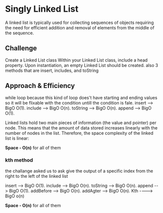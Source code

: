 # Singly Linked List
A linked list is typically used for collecting sequences of objects requiring the need for efficient addition and removal of elements from the middle of the sequence.

## Challenge
Create a Linked List class
Within your Linked List class, include a head property.
Upon instantiation, an empty Linked List should be created.
also 3 methods that are insert, includes, and toString


## Approach & Efficiency
while loop because this kind of loop does't have starting and ending values so it will be flixable with the condition untill the condition is fale. insert --> BigO O(1). include --> BigO O(n). toString --> BigO O(n). append --> BigO O(1).

Linked lists hold two main pieces of information (the value and pointer) per node. This means that the amount of data stored increases linearly with the number of nodes in the list. Therefore, the space complexity of the linked list is linear:

**Space - O(n)** for all of them


### kth method
the challange asked us
to ask give the output of a specific index from the right to the left of the linked list

insert --> BigO O(1).
include --> BigO O(n).
toString --> BigO O(n).
append --> BigO O(1).
addBefore --> BigO O(n).
addAgter --> BigO O(n).
Kth ----> BigO o(n)

**Space - O(n)** for all of them

